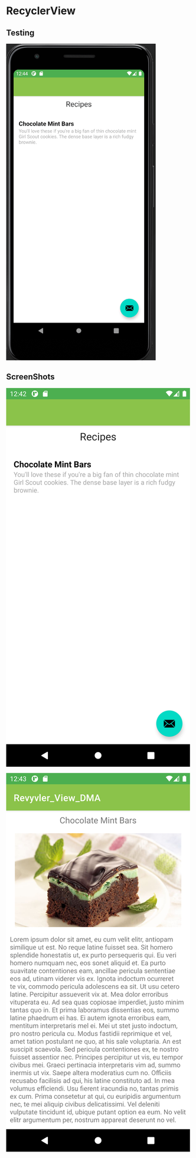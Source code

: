 # RecyclerView
## Testing
![Build Screen](./screenshots/test.gif)
## ScreenShots
![Build Screen](./screenshots/first.png)

![Build Screen](./screenshots/second.png)
